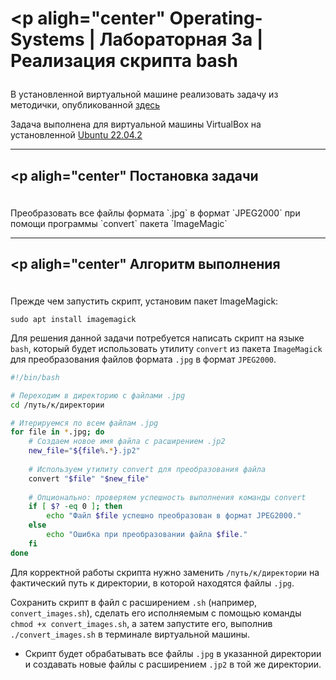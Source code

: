 # <p aligh="center" Operating-Systems | Лабораторная 3a | Реализация скрипта bash</p>

В установленной виртуальной машине реализовать задачу из методички, опубликованной [здесь](https://github.com/eugeneai/bash-essentials-ru-handbok/raw/master/bash-ru.pdf)

Задача выполнена для виртуальной машины VirtualBox на установленной [Ubuntu 22.04.2](https://releases.ubuntu.com/jammy/)

---

## <p aligh="center" Постановка задачи</p>
<br>
Преобразовать все файлы формата `.jpg` в формат `JPEG2000` при помощи программы `convert` пакета `ImageMagic`

---

## <p aligh="center" Алгоритм выполнения</p>
<br>
Прежде чем запустить скрипт, установим пакет ImageMagick:

```
sudo apt install imagemagick
```

Для решения данной задачи потребуется написать скрипт на языке `bash`, который будет использовать утилиту `convert` из пакета `ImageMagick` для преобразования файлов формата `.jpg` в формат `JPEG2000`.

```bash
#!/bin/bash

# Переходим в директорию с файлами .jpg
cd /путь/к/директории

# Итерируемся по всем файлам .jpg
for file in *.jpg; do
    # Создаем новое имя файла с расширением .jp2
    new_file="${file%.*}.jp2"
    
    # Используем утилиту convert для преобразования файла
    convert "$file" "$new_file"
    
    # Опционально: проверяем успешность выполнения команды convert
    if [ $? -eq 0 ]; then
        echo "Файл $file успешно преобразован в формат JPEG2000."
    else
        echo "Ошибка при преобразовании файла $file."
    fi
done
```


Для корректной работы скрипта нужно заменить `/путь/к/директории` на фактический путь к директории, в которой находятся файлы `.jpg`.

Сохранить скрипт в файл с расширением `.sh` (например, `convert_images.sh`), сделать его исполняемым с помощью команды `chmod +x convert_images.sh`, а затем запустите его, выполнив `./convert_images.sh` в терминале виртуальной машины.

+ Скрипт будет обрабатывать все файлы `.jpg` в указанной директории и создавать новые файлы с расширением `.jp2` в той же директории.






















